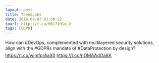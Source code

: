 ```yaml
---
layout: post
title: TrendLabs
date: 2018-08-03 01:00:22
tourl: http://t.co/MB171H1oL9
tags: [GDPR]
---
```

How can #DevOps, complemented with multilayered security solutions, align with the #GDPRs mandate of #DataProtection by design? https://t.co/wjmfprAaX0 https://t.co/nOMAAdOa8A